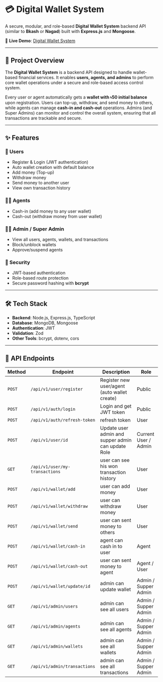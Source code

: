 # 💳 Digital Wallet System

A secure, modular, and role-based **Digital Wallet System** backend API (similar to **Bkash** or **Nagad**) built with **Express.js** and **Mongoose**.  

🔗 **Live Demo**: [Digital Wallet System](https://digital-wallet-system-gray.vercel.app/)  

---

## 🎯 Project Overview

The **Digital Wallet System** is a backend API designed to handle wallet-based financial services. It enables **users, agents, and admins** to perform core wallet operations under a secure and role-based access control system.  

Every user or agent automatically gets a **wallet with ৳50 initial balance** upon registration. Users can top-up, withdraw, and send money to others, while agents can manage **cash-in and cash-out** operations. Admins (and Super Admins) can monitor and control the overall system, ensuring that all transactions are trackable and secure.  

---

## ✨ Features

### 👤 Users
- Register & Login (JWT authentication)  
- Auto wallet creation with default balance  
- Add money (Top-up)  
- Withdraw money  
- Send money to another user  
- View own transaction history  

### 🧑‍💼 Agents
- Cash-in (add money to any user wallet)  
- Cash-out (withdraw money from user wallet)   

### 👨‍💻 Admin / Super Admin
- View all users, agents, wallets, and transactions  
- Block/unblock wallets  
- Approve/suspend agents  

### 🔐 Security
- JWT-based authentication  
- Role-based route protection  
- Secure password hashing with **bcrypt**  

---

## 🛠 Tech Stack

- **Backend**: Node.js, Express.js, TypeScript  
- **Database**: MongoDB, Mongoose  
- **Authentication**: JWT  
- **Validation**: Zod  
- **Other Tools**: bcrypt, dotenv, cors  

---

## 📌 API Endpoints

| Method | Endpoint | Description | Role |
|--------|----------|-------------|------|
| `POST` | `/api/v1/user/register` | Register new user/agent (auto wallet create) | Public |
| `POST` | `/api/v1/auth/login` | Login and get JWT token | Public |
| `POST` | `/api/v1/auth/refresh-token` | refresh token | User |
| `POST` | `/api/v1/user/id` | Update user admin and supper admin can update Role | Current User / Admin|
| `GET` | `/api/v1/user/my-transactions` | user can see his won transaction history | User|
| `POST` | `/api/v1/wallet/add` | user can add money | User|
| `POST` | `/api/v1/wallet/withdraw` | user can withdraw money | User|
| `POST` | `/api/v1/wallet/send` | user can sent money to others | User|
| `POST` | `/api/v1/wallet/cash-in` | agent can cash in to user | Agent|
| `POST` | `/api/v1/wallet/cash-out` | user can sent money to agent | Agent / User |
| `POST` | `/api/v1/wallet/update/id` | admin can update wallet | Admin / Supper Admin |
| `GET` | `/api/v1/admin/users` | admin can see all users | Admin / Supper Admin |
| `GET` | `/api/v1/admin/agents` | admin can see all agents | Admin / Supper Admin |
| `GET` | `/api/v1/admin/wallets` | admin can see all wallets | Admin / Supper Admin |
| `GET` | `/api/v1/admin/transactions` | admin can see all transactions | Admin / Supper Admin |
